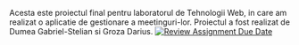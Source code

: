 Acesta este proiectul final pentru laboratorul de Tehnologii Web, in care am realizat o aplicatie de gestionare a meetinguri-lor. Proiectul a fost realizat de Dumea Gabriel-Stelian si Groza Darius.
[![Review Assignment Due Date](https://classroom.github.com/assets/deadline-readme-button-24ddc0f5d75046c5622901739e7c5dd533143b0c8e959d652212380cedb1ea36.svg)](https://classroom.github.com/a/QzhdIvUZ)
